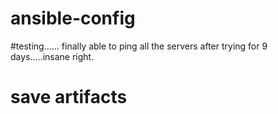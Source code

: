 # ansible-config
#testing......
finally able to ping all the servers after trying for 9 days.....insane right.
# save artifacts